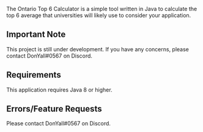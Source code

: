 The Ontario Top 6 Calculator is a simple tool written in Java to calculate the top 6 average that universities will likely use to consider your application.
## Important Note
This project is still under development. If you have any concerns, please contact DonYall#0567 on Discord.
## Requirements
This application requires Java 8 or higher.
## Errors/Feature Requests
Please contact DonYall#0567 on Discord.